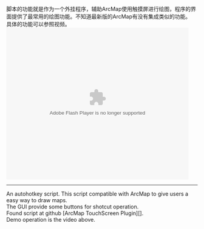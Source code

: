 ﻿脚本的功能就是作为一个外挂程序，辅助ArcMap使用触摸屏进行绘图，程序的界面提供了最常用的绘图功能。不知道最新版的ArcMap有没有集成类似的功能。   
具体的功能可以参照视频。   
<embed src="http://www.tudou.com/v/5k-DTXG_eww/&resourceId=0_05_05_99&bid=05/v.swf" type="application/x-shockwave-flash" allowscriptaccess="always" allowfullscreen="true" wmode="opaque" width="480" height="400"></embed>

---
An autohotkey script. This script compatible with ArcMap to give users a easy way to draw maps.   
The GUI provide some buttons for shotcut operation.   
Found script at github [ArcMap TouchScreen Plugin][].   
Demo operation is the video above.   
